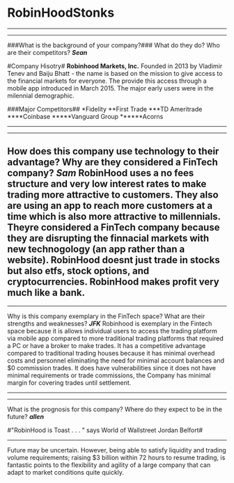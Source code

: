 # RobinHoodStonks

---
---
###What is the background of your company?### What do they do? Who are their competitors?
***Sean***

#Company Hisotry#
**Robinhood Markets, Inc.**
Founded in 2013 by Vladimir Tenev and Baiju Bhatt - the name is based on the mission to give access to the financial markets for everyone.  The provide this access through a mobile app introduced in March 2015.  The major early users were in the milennial demographic.

###Major Competitors##
*Fidelity
**First Trade
***TD Ameritrade
****Coinbase
*****Vanguard Group
******Acorns


---
---
How does this company use technology to their advantage? Why are they considered a FinTech company?
***Sam***
RobinHood uses a no fees structure and very low interest rates to make trading more attractive to customers. They also are using an app to reach more customers at a time which is also more attractive to millennials. Theyre considered a FinTech company because they are disrupting the finnacial markets with new technogology (an app rather than a website). RobinHood doesnt just trade in stocks but also etfs, stock options, and cryptocurrencies. RobinHood makes profit very much like a bank.
---
---
Why is this company exemplary in the FinTech space? What are their strengths and weaknesses?
***JFK***
Robinhood is exemplary in the Fintech space because it is allows individual users to access the trading platform via mobile app compared to more traditional trading platforms that required a PC or have a broker to make trades.  It has a competitive advantage compared to traditional trading houses because it has minimal overhead costs and personnel eliminating the need for minimal account balances and $0 commission trades.  It does have vulnerabilities since it does not have minimal requirements or trade commissions, the Company has minimal margin for covering trades until settlement.   

---
---
What is the prognosis for this company? Where do they expect to be in the future?
***allen***

#"RobinHood is Toast . . . "  says World of Wallstreet Jordan Belfort# 

---
Future may be uncertain.  However, being able to satisfy liquidity and trading volume requirements; raising $3 billion within 72 hours to resume trading, is fantastic points to the flexibility and agility of a large company that can adapt to market conditions quite quickly. 




